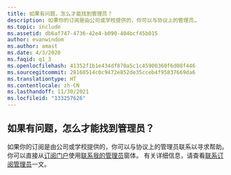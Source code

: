 ```yaml
---
title: 如果有问题，怎么才能找到管理员？
description: 如果你的订阅是由公司或学校提供的，你可以与协议上的管理员…
ms.topic: include
ms.assetid: db6af747-4736-42e4-b090-404bcf45b015
author: evanwindom
ms.author: amast
ms.date: 4/3/2020
ms.faqid: q1_3
ms.openlocfilehash: 41352f1b1e434df870a5c1c45900360f6d08f446
ms.sourcegitcommit: 28168514c0c9472e852de35cceb4f95837669da6
ms.translationtype: HT
ms.contentlocale: zh-CN
ms.lasthandoff: 11/30/2021
ms.locfileid: "133257626"
---
```

## <a name="how-do-i-find-my-admin-if-i-have-a-question"></a>如果有问题，怎么才能找到管理员？

如果你的订阅是由公司或学校提供的，你可以与协议上的管理员联系以寻求帮助。 你可以直接从[订阅门户](https://my.visualstudio.com/benefits)使用[联系我的管理员](https://my.visualstudio.com/Subscriptions?DisplayContactMyAdminForm=true)窗体。 有关详细信息，请查看[联系订阅管理员](https://docs.microsoft.com/visualstudio/subscriptions/contact-my-admin)一文。
